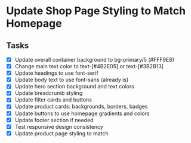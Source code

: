 # Update Shop Page Styling to Match Homepage

## Tasks
- [x] Update overall container background to bg-primary/5 (#FFF9E8)
- [x] Change main text color to text-[#4B2E05] or text-[#3B2B13]
- [x] Update headings to use font-serif
- [x] Update body text to use font-sans (already is)
- [x] Update hero section background and text colors
- [x] Update breadcrumb styling
- [x] Update filter cards and buttons
- [x] Update product cards: backgrounds, borders, badges
- [x] Update buttons to use homepage gradients and colors
- [x] Update footer section if needed
- [x] Test responsive design consistency
- [x] Update product page styling to match
